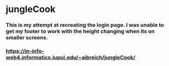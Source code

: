 # jungleCook

### This is my attempt at recreating the login page. I was unable to get my footer to work with the height changing when its on smaller screens. 

### https://in-info-web4.informatics.iupui.edu/~aibreich/jungleCook/
